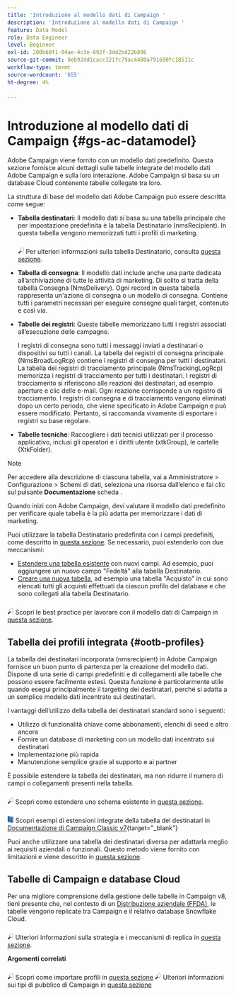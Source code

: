 ```yaml
---
title: 'Introduzione al modello dati di Campaign '
description: 'Introduzione al modello dati di Campaign '
feature: Data Model
role: Data Engineer
level: Beginner
exl-id: 200b60f1-04ae-4c3e-892f-3dd2bd22b896
source-git-commit: 8eb92dd1cacc321fc79ac4480a791690fc18511c
workflow-type: tm+mt
source-wordcount: '655'
ht-degree: 4%

---
```


# Introduzione al modello dati di Campaign {#gs-ac-datamodel}

Adobe Campaign viene fornito con un modello dati predefinito. Questa sezione fornisce alcuni dettagli sulle tabelle integrate del modello dati Adobe Campaign e sulla loro interazione. Adobe Campaign si basa su un database Cloud contenente tabelle collegate tra loro.

La struttura di base del modello dati Adobe Campaign può essere descritta come segue:

* **Tabella destinatari**: Il modello dati si basa su una tabella principale che per impostazione predefinita è la tabella Destinatario (nmsRecipient). In questa tabella vengono memorizzati tutti i profili di marketing.

   ![](../assets/do-not-localize/glass.png) Per ulteriori informazioni sulla tabella Destinatario, consulta [questa sezione](#ootb-profiles).

* **Tabella di consegna**: Il modello dati include anche una parte dedicata all’archiviazione di tutte le attività di marketing. Di solito si tratta della tabella Consegna (NmsDelivery). Ogni record in questa tabella rappresenta un&#39;azione di consegna o un modello di consegna. Contiene tutti i parametri necessari per eseguire consegne quali target, contenuto e così via.

* **Tabelle dei registri**: Queste tabelle memorizzano tutti i registri associati all’esecuzione delle campagne.

   I registri di consegna sono tutti i messaggi inviati a destinatari o dispositivi su tutti i canali. La tabella dei registri di consegna principale (NmsBroadLogRcp) contiene i registri di consegna per tutti i destinatari.
La tabella dei registri di tracciamento principale (NmsTrackingLogRcp) memorizza i registri di tracciamento per tutti i destinatari. I registri di tracciamento si riferiscono alle reazioni dei destinatari, ad esempio aperture e clic delle e-mail. Ogni reazione corrisponde a un registro di tracciamento.
I registri di consegna e di tracciamento vengono eliminati dopo un certo periodo, che viene specificato in Adobe Campaign e può essere modificato. Pertanto, si raccomanda vivamente di esportare i registri su base regolare.

* **Tabelle tecniche**: Raccogliere i dati tecnici utilizzati per il processo applicativo, inclusi gli operatori e i diritti utente (xtkGroup), le cartelle (XtkFolder).

>[!NOTE]
>
>Per accedere alla descrizione di ciascuna tabella, vai a Amministratore > Configurazione > Schemi di dati, seleziona una risorsa dall’elenco e fai clic sul pulsante **Documentazione** scheda .

Quando inizi con Adobe Campaign, devi valutare il modello dati predefinito per verificare quale tabella è la più adatta per memorizzare i dati di marketing.

Puoi utilizzare la tabella Destinatario predefinita con i campi predefiniti, come descritto in [questa sezione](#ootb-profiles). Se necessario, puoi estenderlo con due meccanismi:

* [Estendere una tabella esistente](extend-schema.md) con nuovi campi. Ad esempio, puoi aggiungere un nuovo campo &quot;Fedeltà&quot; alla tabella Destinatario.
* [Creare una nuova tabella](create-schema.md), ad esempio una tabella &quot;Acquisto&quot; in cui sono elencati tutti gli acquisti effettuati da ciascun profilo del database e che sono collegati alla tabella Destinatario.

![](../assets/do-not-localize/glass.png) Scopri le best practice per lavorare con il modello dati di Campaign in [questa sezione](datamodel-best-practices.md).

## Tabella dei profili integrata {#ootb-profiles}

La tabella dei destinatari incorporata (nmsrecipient) in Adobe Campaign fornisce un buon punto di partenza per la creazione del modello dati. Dispone di una serie di campi predefiniti e di collegamenti alle tabelle che possono essere facilmente estesi. Questa funzione è particolarmente utile quando esegui principalmente il targeting dei destinatari, perché si adatta a un semplice modello dati incentrato sui destinatari.

I vantaggi dell’utilizzo della tabella dei destinatari standard sono i seguenti:

* Utilizzo di funzionalità chiave come abbonamenti, elenchi di seed e altro ancora
* Fornire un database di marketing con un modello dati incentrato sui destinatari
* Implementazione più rapida
* Manutenzione semplice grazie al supporto e ai partner

È possibile estendere la tabella dei destinatari, ma non ridurre il numero di campi o collegamenti presenti nella tabella.

![](../assets/do-not-localize/glass.png) Scopri come estendere uno schema esistente in [questa sezione](extend-schema.md).

![](../assets/do-not-localize/book.png) Scopri esempi di estensioni integrate della tabella dei destinatari in [Documentazione di Campaign Classic v7](https://experienceleague.adobe.com/docs/campaign-classic/using/configuring-campaign-classic/editing-schemas/examples-of-schemas-edition.html?lang=en#extending-a-table){target=&quot;_blank&quot;}

Puoi anche utilizzare una tabella dei destinatari diversa per adattarla meglio ai requisiti aziendali o funzionali. Questo metodo viene fornito con limitazioni e viene descritto in [questa sezione](custom-recipient.md).

## Tabelle di Campaign e database Cloud

Per una migliore comprensione della gestione delle tabelle in Campaign v8, tieni presente che, nel contesto di un [Distribuzione aziendale (FFDA)](../architecture/enterprise-deployment.md), le tabelle vengono replicate tra Campaign e il relativo database Snowflake Cloud.

![](../assets/do-not-localize/glass.png) Ulteriori informazioni sulla strategia e i meccanismi di replica in [questa sezione](../architecture/replication.md).

**Argomenti correlati**

![](../assets/do-not-localize/glass.png) Scopri come importare profili in [questa sezione](../start/import.md)
![](../assets/do-not-localize/glass.png) Ulteriori informazioni sui tipi di pubblico di Campaign in [questa sezione](../start/audiences.md)
